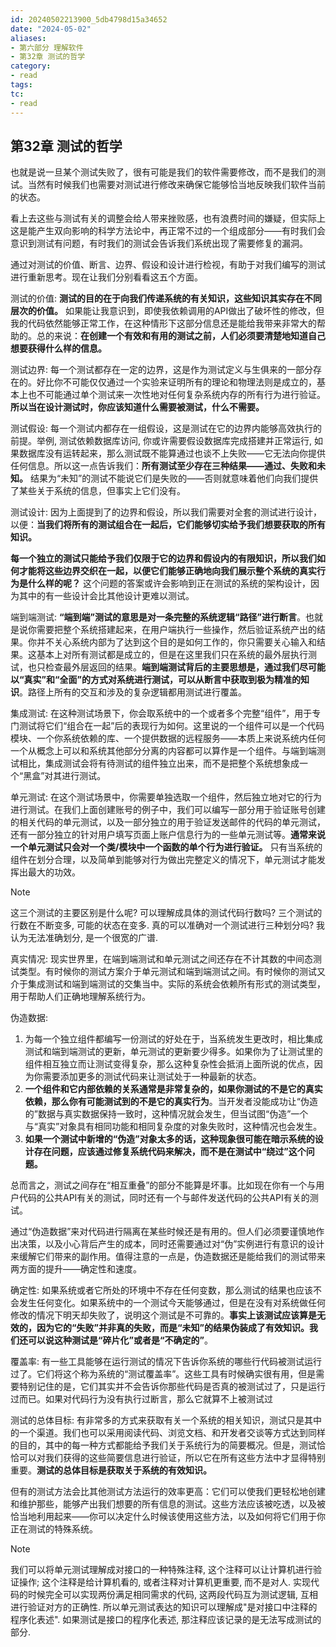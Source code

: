 ```yaml
---
id: 20240502213900_5db4798d15a34652
date: "2024-05-02"
aliases:
- 第六部分 理解软件
- 第32章 测试的哲学
category:
- read
tags: 
tc:
- read
---
```


## 第32章 测试的哲学

也就是说一旦某个测试失败了，很有可能是我们的软件需要修改，而不是我们的测试。当然有时候我们也需要对测试进行修改来确保它能够恰当地反映我们软件当前的状态。

看上去这些与测试有关的调整会给人带来挫败感，也有浪费时间的嫌疑，但实际上这是能产生双向影响的科学方法论中，再正常不过的一个组成部分——有时我们会意识到测试有问题，有时我们的测试会告诉我们系统出现了需要修复的漏洞。

通过对测试的价值、断言、边界、假设和设计进行检视，有助于对我们编写的测试进行重新思考。现在让我们分别看看这五个方面。

测试的价值: **测试的目的在于向我们传递系统的有关知识，这些知识其实存在不同层次的价值。** 如果能让我意识到，即使我依赖调用的API做出了破坏性的修改，但我的代码依然能够正常工作，在这种情形下这部分信息还是能给我带来非常大的帮助的。总的来说：**在创建一个有效和有用的测试之前，人们必须要清楚地知道自己想要获得什么样的信息。**

测试边界: 每一个测试都存在一定的边界，这是作为测试定义与生俱来的一部分存在的。好比你不可能仅仅通过一个实验来证明所有的理论和物理法则是成立的，基本上也不可能通过单个测试来一次性地对任何复杂系统内存的所有行为进行验证。**所以当在设计测试时，你应该知道什么需要被测试，什么不需要。**

测试假设: 每一个测试内都存在一组假设，这是测试在它的边界内能够高效执行的前提。举例, 测试依赖数据库访问, 你或许需要假设数据库完成搭建并正常运行, 如果数据库没有运转起来，那么测试既不能算通过也谈不上失败——它无法向你提供任何信息。所以这一点告诉我们：**所有测试至少存在三种结果——通过、失败和未知。** 结果为“未知”的测试不能说它们是失败的——否则就意味着他们向我们提供了某些关于系统的信息，但事实上它们没有。

测试设计: 因为上面提到了的边界和假设，所以我们需要对全套的测试进行设计，以便：**当我们将所有的测试组合在一起后，它们能够切实给予我们想要获取的所有知识。**

**每一个独立的测试只能给予我们仅限于它的边界和假设内的有限知识，所以我们如何才能将这些边界交织在一起，以便它们能够正确地向我们展示整个系统的真实行为是什么样的呢？** 这个问题的答案或许会影响到正在测试的系统的架构设计，因为其中的有一些设计会比其他设计更难以测试。

端到端测试: **“端到端”测试的意思是对一条完整的系统逻辑“路径”进行断言**。也就是说你需要把整个系统搭建起来，在用户端执行一些操作，然后验证系统产出的结果。你并不关心系统内部为了达到这个目的是如何工作的，你只需要关心输入和结果。这基本上对所有测试都是成立的，但是在这里我们只在系统的最外层执行测试，也只检查最外层返回的结果。**端到端测试背后的主要思想是，通过我们尽可能以“真实”和“全面”的方式对系统进行测试，可以从断言中获取到极为精准的知识**。路径上所有的交互和涉及的复杂逻辑都用测试进行覆盖。

集成测试: 在这种测试场景下，你会取系统中的一个或者多个完整“组件”，用于专门测试将它们“组合在一起”后的表现行为如何。这里说的一个组件可以是一个代码模块、一个你系统依赖的库、一个提供数据的远程服务——本质上来说系统内任何一个从概念上可以和系统其他部分分离的内容都可以算作是一个组件。与端到端测试相比，集成测试会将有待测试的组件独立出来，而不是把整个系统想象成一个“黑盒”对其进行测试。

单元测试: 在这个测试场景中，你需要单独选取一个组件，然后独立地对它的行为进行测试。在我们上面创建账号的例子中，我们可以编写一部分用于验证账号创建的相关代码的单元测试，以及一部分独立的用于验证发送邮件的代码的单元测试，还有一部分独立的针对用户填写页面上账户信息行为的一些单元测试等。**通常来说一个单元测试只会对一个类/模块中一个函数的单个行为进行验证。** 只有当系统的组件在划分合理，以及简单到能够对行为做出完整定义的情况下，单元测试才能发挥出最大的功效。

> [!NOTE]
> 这三个测试的主要区别是什么呢? 可以理解成具体的测试代码行数吗? 三个测试的行数在不断变多, 可能的状态在变多.
> 真的可以准确对一个测试进行三种划分吗? 我认为无法准确划分, 是一个很宽的广谱.

真实情况: 现实世界里，在端到端测试和单元测试之间还存在不计其数的中间态测试类型。有时候你的测试方案介于单元测试和端到端测试之间。有时候你的测试又介于集成测试和端到端测试的交集当中。实际的系统会依赖所有形式的测试类型，用于帮助人们正确地理解系统行为。

伪造数据:
1. 为每一个独立组件都编写一份测试的好处在于，当系统发生更改时，相比集成测试和端到端测试的更新，单元测试的更新要少得多。如果你为了让测试里的组件相互独立而让测试变得复杂，那么这种复杂性会抵消上面所说的优点，因为你需要添加更多的测试代码来让测试处于一种最新的状态。
2. **一个组件和它内部依赖的关系通常是非常复杂的，如果你测试的不是它的真实依赖，那么你有可能测试到的不是它的真实行为**。当开发者没能成功让“伪造的”数据与真实数据保持一致时，这种情况就会发生，但当试图“伪造”一个与“真实”对象具有相同功能和相同复杂度的对象失败时，这种情况也会发生。
3. **如果一个测试中新增的“伪造”对象太多的话，这种现象很可能在暗示系统的设计存在问题，应该通过修复系统代码来解决，而不是在测试中“绕过”这个问题。**

总而言之，测试之间存在“相互重叠”的部分不能算是坏事。比如现在你有一个与用户代码的公共API有关的测试，同时还有一个与邮件发送代码的公共API有关的测试。

通过“伪造数据”来对代码进行隔离在某些时候还是有用的。但人们必须要谨慎地作出决策，以及小心背后产生的成本，同时还需要通过对“伪”实例进行有意识的设计来缓解它们带来的副作用。值得注意的一点是，伪造数据还是能给我们的测试带来两方面的提升——确定性和速度。

确定性: 如果系统或者它所处的环境中不存在任何变数，那么测试的结果也应该不会发生任何变化。如果系统中的一个测试今天能够通过，但是在没有对系统做任何修改的情况下明天却失败了，说明这个测试是不可靠的。**事实上该测试应该算是无效的，因为它的“失败”并非真的失败，而是“未知”的结果伪装成了有效知识。我们还可以说这种测试是“碎片化”或者是“不确定的”**。

覆盖率: 有一些工具能够在运行测试的情况下告诉你系统的哪些行代码被测试运行过了。它们将这个称为系统的“测试覆盖率”。这些工具有时候确实很有用，但是需要特别记住的是，它们其实并不会告诉你那些代码是否真的被测试过了，只是运行过而已。如果对代码行为没有执行过断言，那么它就算不上被测试过

测试的总体目标: 有非常多的方式来获取有关一个系统的相关知识，测试只是其中的一个渠道。我们也可以采用阅读代码、浏览文档、和开发者交谈等方式达到同样的目的，其中的每一种方式都能给予我们关于系统行为的简要概况。但是，测试恰恰可以对我们获得的这些简要信息进行验证，所以它在所有这些方法中才显得特别重要。**测试的总体目标是获取关于系统的有效知识。**

但有的测试方法会比其他测试方法运行的效率更高：它们可以使我们更轻松地创建和维护那些，能够产出我们想要的所有信息的测试。这些方法应该被吃透，以及被恰当地利用起来——你可以决定什么时候该使用这些方法，以及如何将它们用于你正在测试的特殊系统。

> [!NOTE]
> 我们可以将单元测试理解成对接口的一种特殊注释, 这个注释可以让计算机进行验证操作; 这个注释是给计算机看的, 或者注释对计算机更重要, 而不是对人.
> 实现代码的时候完全可以实现两份满足相同需求的代码, 这两段代码互为测试逻辑, 互相进行验证对方的正确性.
> 所以单元测试表达的知识可以理解成"是对接口中注释的程序化表述".
> 如果测试是接口的程序化表述, 那注释应该记录的是无法写成测试的部分.